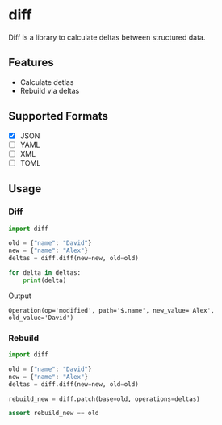 # diff

Diff is a library to calculate deltas between structured data.

## Features

- Calculate detlas
- Rebuild via deltas

## Supported Formats

- [x] JSON
- [ ] YAML
- [ ] XML
- [ ] TOML

## Usage

### Diff

```python
import diff

old = {"name": "David"}
new = {"name": "Alex"}
deltas = diff.diff(new=new, old=old)

for delta in deltas:
    print(delta)

```

Output

```text
Operation(op='modified', path='$.name', new_value='Alex', old_value='David')
```

### Rebuild

```python
import diff

old = {"name": "David"}
new = {"name": "Alex"}
deltas = diff.diff(new=new, old=old)

rebuild_new = diff.patch(base=old, operations=deltas)

assert rebuild_new == old
```
